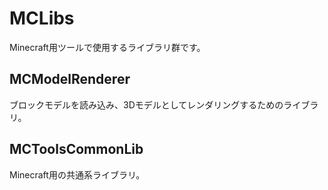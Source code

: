# MCLibs

Minecraft用ツールで使用するライブラリ群です。

## MCModelRenderer

ブロックモデルを読み込み、3Dモデルとしてレンダリングするためのライブラリ。

## MCToolsCommonLib

Minecraft用の共通系ライブラリ。

